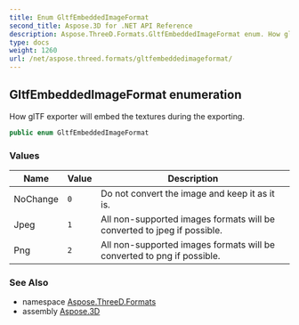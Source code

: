 ```yaml
---
title: Enum GltfEmbeddedImageFormat
second_title: Aspose.3D for .NET API Reference
description: Aspose.ThreeD.Formats.GltfEmbeddedImageFormat enum. How glTF exporter will embed the textures during the exporting
type: docs
weight: 1260
url: /net/aspose.threed.formats/gltfembeddedimageformat/
---
```

## GltfEmbeddedImageFormat enumeration

How glTF exporter will embed the textures during the exporting.

```csharp
public enum GltfEmbeddedImageFormat
```

### Values

| Name | Value | Description |
| --- | --- | --- |
| NoChange | `0` | Do not convert the image and keep it as it is. |
| Jpeg | `1` | All non-supported images formats will be converted to jpeg if possible. |
| Png | `2` | All non-supported images formats will be converted to png if possible. |

### See Also

* namespace [Aspose.ThreeD.Formats](../../aspose.threed.formats/)
* assembly [Aspose.3D](../../)


